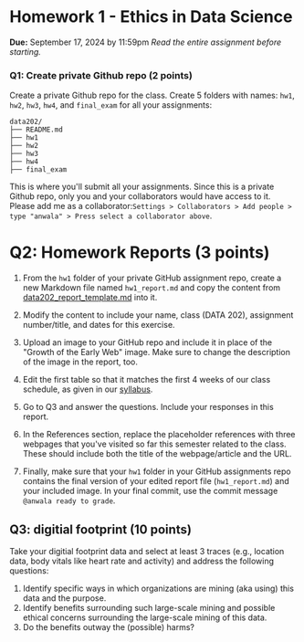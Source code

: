 # Homework 1 - Ethics in Data Science
**Due:** September 17, 2024 by 11:59pm
 *Read the entire assignment before starting.*

### Q1: Create private Github repo  (2 points)

Create a private Github repo for the class. Create 5 folders with names: `hw1`, `hw2`, `hw3`, `hw4`, and `final_exam` for all your assignments:
```
data202/
├── README.md
├── hw1
├── hw2
├── hw3
├── hw4
├── final_exam
```
This is where you'll submit all your assignments. Since this is a private Github repo, only you and your collaborators would have access to it. Please add me as a collaborator:```Settings > Collaborators > Add people > type "anwala" > Press select a collaborator above```.

# Q2: Homework Reports (3 points)

1. From the `hw1` folder of your private GitHub assignment repo, create a new Markdown file named `hw1_report.md` and copy the content from [data202_report_template.md](data202_report_template.md) into it. 

2. Modify the content to include your name, class (DATA 202), assignment number/title, and dates for this exercise.

3. Upload an image to your GitHub repo and include it in place of the "Growth of the Early Web" image. Make sure to change the description of the image in the report, too.

4. Edit the first table so that it matches the first 4 weeks of our class schedule, as given in our [syllabus](https://github.com/anwala/teaching-ethics-datascience/blob/main/fall-2024/syllabus.md#summary-schedule).

5. Go to Q3 and answer the questions. Include your responses in this report.

6. In the References section, replace the placeholder references with three webpages that you've visited so far this semester related to the class. These should include both the title of the webpage/article and the URL.

7. Finally, make sure that your `hw1` folder in your GitHub assignments repo contains the final version of your edited report file (`hw1_report.md`) and your included image.  In your final commit, use the commit message `@anwala ready to grade`.

## Q3: digitial footprint  (10 points)

Take your digitial footprint data and select at least 3 traces (e.g., location data, body vitals like heart rate and activity) and address the following questions:
1. Identify specific ways in which organizations are mining (aka using) this data and the purpose.
2. Identify benefits surrounding such large-scale mining and possible ethical concerns surrounding the large-scale mining of this data.
3. Do the benefits outway the (possible) harms?
